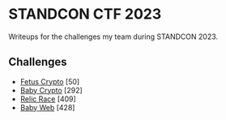 # STANDCON CTF 2023
Writeups for the challenges my team during STANDCON 2023.

## Challenges
* [Fetus Crypto](Fetus_Crypto.md) [50]    
* [Baby Crypto](Baby_Crypto.md) [292]   
* [Relic Race](Relic_Race.md) [409]
* [Baby Web](Baby_Web.md) [428]   
 
